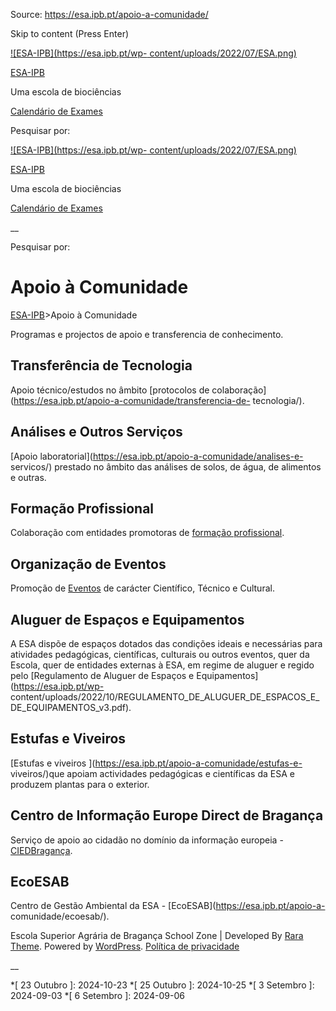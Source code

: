 Source: https://esa.ipb.pt/apoio-a-comunidade/

Skip to content (Press Enter)

[![ESA-IPB](https://esa.ipb.pt/wp-
content/uploads/2022/07/ESA.png)](https://esa.ipb.pt/)

[ESA-IPB](https://esa.ipb.pt/)

Uma escola de biociências

[Calendário de Exames](https://esa.ipb.pt/horarios/)

Pesquisar por:

  

  

  

  

  

[![ESA-IPB](https://esa.ipb.pt/wp-
content/uploads/2022/07/ESA.png)](https://esa.ipb.pt/)

[ESA-IPB](https://esa.ipb.pt/)

Uma escola de biociências

[Calendário de Exames](https://esa.ipb.pt/horarios/)

  

__

Pesquisar por:

# Apoio à Comunidade

[ESA-IPB](https://esa.ipb.pt)>Apoio à Comunidade

Programas e projectos de apoio e transferencia de conhecimento.

## Transferência de Tecnologia

Apoio técnico/estudos no âmbito [protocolos de
colaboração](https://esa.ipb.pt/apoio-a-comunidade/transferencia-de-
tecnologia/).

## Análises e Outros Serviços

[Apoio laboratorial](https://esa.ipb.pt/apoio-a-comunidade/analises-e-
servicos/) prestado no âmbito das análises de solos, de água, de alimentos e
outras.

## Formação Profissional

Colaboração com entidades promotoras de [formação
profissional](https://esa.ipb.pt/apoio-a-comunidade/formacao-profissional/).

## Organização de Eventos

Promoção de [Eventos](https://esa.ipb.pt/eventos/) de carácter Científico,
Técnico e Cultural.

## Aluguer de Espaços e Equipamentos

A ESA dispõe de espaços dotados das condições ideais e necessárias para
atividades pedagógicas, científicas, culturais ou outros eventos, quer da
Escola, quer de entidades externas à ESA, em regime de aluguer e regido pelo
[Regulamento de Aluguer de Espaços e Equipamentos](https://esa.ipb.pt/wp-
content/uploads/2022/10/REGULAMENTO_DE_ALUGUER_DE_ESPACOS_E_DE_EQUIPAMENTOS_v3.pdf).

## Estufas e Viveiros

[Estufas e viveiros ](https://esa.ipb.pt/apoio-a-comunidade/estufas-e-
viveiros/)que apoiam actividades pedagógicas e científicas da ESA e produzem
plantas para o exterior.

## Centro de Informação Europe Direct de Bragança

Serviço de apoio ao cidadão no domínio da informação europeia -
[CIEDBragança](https://esa.ipb.pt/apoio-a-comunidade/cied/).

## EcoESAB

Centro de Gestão Ambiental da ESA - [EcoESAB](https://esa.ipb.pt/apoio-a-
comunidade/ecoesab/).

  

Escola Superior Agrária de Bragança  School Zone | Developed By [Rara Theme](https://rarathemes.com/). Powered by [WordPress](https://wordpress.org/).  [Política de privacidade](https://esa.ipb.pt/politica-de-privacidade/)

__

  *[ 23 Outubro ]: 2024-10-23
  *[ 25 Outubro ]: 2024-10-25
  *[ 3 Setembro ]: 2024-09-03
  *[ 6 Setembro ]: 2024-09-06